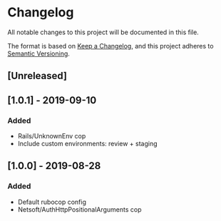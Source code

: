 # Changelog

All notable changes to this project will be documented in this file.

The format is based on [Keep a Changelog](https://keepachangelog.com/en/1.0.0/),
and this project adheres to [Semantic Versioning](https://semver.org/spec/v2.0.0.html).

## [Unreleased]

## [1.0.1] - 2019-09-10
### Added
- Rails/UnknownEnv cop
- Include custom environments: review + staging

## [1.0.0] - 2019-08-28
### Added
- Default rubocop config
- Netsoft/AuthHttpPositionalArguments cop
